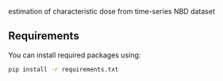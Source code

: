 estimation of characteristic dose from time-series NBD dataset

## Requirements

You can install required packages using:

```bash
pip install -r requirements.txt
